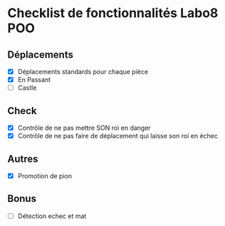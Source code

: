 # Checklist de fonctionnalités Labo8 POO

## Déplacements
- [x] Déplacements standards pour chaque pièce
- [x] En Passant
- [ ] Castle

## Check
- [x] Contrôle de ne pas mettre SON roi en danger
- [x] Contrôle de ne pas faire de déplacement qui laisse son roi en échec

## Autres
- [x] Promotion de pion

## Bonus
- [ ] Détection echec et mat
